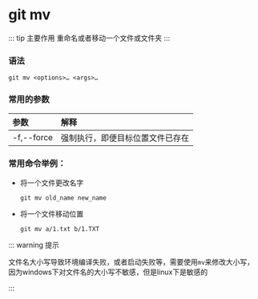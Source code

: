 # git mv

::: tip 主要作用
重命名或者移动一个文件或文件夹
:::

### 语法

```git
git mv <options>…​ <args>…​
```

### 常用的参数

| 参数         | 解释               |
|:---------- |:---------------- |
| -f,--force | 强制执行，即便目标位置文件已存在 |

### 常用命令举例：

- 将一个文件更改名字
  
  ```git
  git mv old_name new_name
  ```

- 将一个文件移动位置
  
  ```git
  git mv a/1.txt b/1.TXT
  ```

::: warning 提示

文件名大小写导致环境编译失败，或者启动失败等，需要使用`mv`来修改大小写，因为windows下对文件名的大小写不敏感，但是linux下是敏感的

:::
